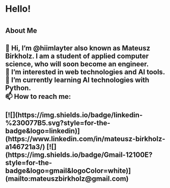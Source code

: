 <h1>Hello! <h1>
 <h2> About Me <h2>
👋 Hi, I’m @hiimlayter also known as Mateusz Birkholz. I am a student of applied computer science, who will soon become an engineer.<br>
👀 I’m interested in web technologies and AI tools.<br>
🌱 I’m currently learning AI technologies with Python.<br>
📫 How to reach me: <br><br>
  [![](https://img.shields.io/badge/linkedin-%230077B5.svg?style=for-the-badge&logo=linkedin)](https://www.linkedin.com/in/mateusz-birkholz-a146721a3/)
  [![](https://img.shields.io/badge/Gmail-12100E?style=for-the-badge&logo=gmail&logoColor=white)](mailto:mateuszbirkholz@gmail.com)
  

<!---
hiimlayter/hiimlayter is a ✨ special ✨ repository because its `README.md` (this file) appears on your GitHub profile.
You can click the Preview link to take a look at your changes.
--->
